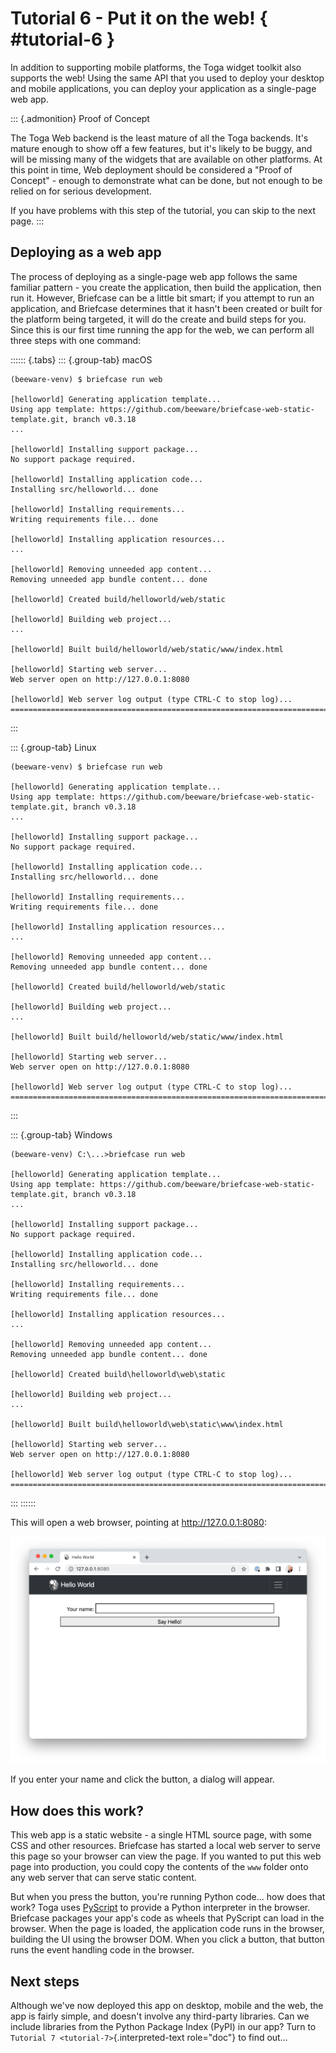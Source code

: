 # Tutorial 6 - Put it on the web!  { #tutorial-6 }

In addition to supporting mobile platforms, the Toga widget toolkit also
supports the web! Using the same API that you used to deploy your
desktop and mobile applications, you can deploy your application as a
single-page web app.

::: {.admonition}
Proof of Concept

The Toga Web backend is the least mature of all the Toga backends. It's
mature enough to show off a few features, but it's likely to be buggy,
and will be missing many of the widgets that are available on other
platforms. At this point in time, Web deployment should be considered a
"Proof of Concept" - enough to demonstrate what can be done, but not
enough to be relied on for serious development.

If you have problems with this step of the tutorial, you can skip to the
next page.
:::

## Deploying as a web app

The process of deploying as a single-page web app follows the same
familiar pattern - you create the application, then build the
application, then run it. However, Briefcase can be a little bit smart;
if you attempt to run an application, and Briefcase determines that it
hasn't been created or built for the platform being targeted, it will do
the create and build steps for you. Since this is our first time running
the app for the web, we can perform all three steps with one command:

:::::: {.tabs}
::: {.group-tab}
macOS

``` console
(beeware-venv) $ briefcase run web

[helloworld] Generating application template...
Using app template: https://github.com/beeware/briefcase-web-static-template.git, branch v0.3.18
...

[helloworld] Installing support package...
No support package required.

[helloworld] Installing application code...
Installing src/helloworld... done

[helloworld] Installing requirements...
Writing requirements file... done

[helloworld] Installing application resources...
...

[helloworld] Removing unneeded app content...
Removing unneeded app bundle content... done

[helloworld] Created build/helloworld/web/static

[helloworld] Building web project...
...

[helloworld] Built build/helloworld/web/static/www/index.html

[helloworld] Starting web server...
Web server open on http://127.0.0.1:8080

[helloworld] Web server log output (type CTRL-C to stop log)...
===========================================================================
```
:::

::: {.group-tab}
Linux

``` console
(beeware-venv) $ briefcase run web

[helloworld] Generating application template...
Using app template: https://github.com/beeware/briefcase-web-static-template.git, branch v0.3.18
...

[helloworld] Installing support package...
No support package required.

[helloworld] Installing application code...
Installing src/helloworld... done

[helloworld] Installing requirements...
Writing requirements file... done

[helloworld] Installing application resources...
...

[helloworld] Removing unneeded app content...
Removing unneeded app bundle content... done

[helloworld] Created build/helloworld/web/static

[helloworld] Building web project...
...

[helloworld] Built build/helloworld/web/static/www/index.html

[helloworld] Starting web server...
Web server open on http://127.0.0.1:8080

[helloworld] Web server log output (type CTRL-C to stop log)...
===========================================================================
```
:::

::: {.group-tab}
Windows

``` doscon
(beeware-venv) C:\...>briefcase run web

[helloworld] Generating application template...
Using app template: https://github.com/beeware/briefcase-web-static-template.git, branch v0.3.18
...

[helloworld] Installing support package...
No support package required.

[helloworld] Installing application code...
Installing src/helloworld... done

[helloworld] Installing requirements...
Writing requirements file... done

[helloworld] Installing application resources...
...

[helloworld] Removing unneeded app content...
Removing unneeded app bundle content... done

[helloworld] Created build\helloworld\web\static

[helloworld] Building web project...
...

[helloworld] Built build\helloworld\web\static\www\index.html

[helloworld] Starting web server...
Web server open on http://127.0.0.1:8080

[helloworld] Web server log output (type CTRL-C to stop log)...
===========================================================================
```
:::
::::::

This will open a web browser, pointing at <http://127.0.0.1:8080>:

![Hello World Tutorial 6 dialog, in a browser](images/tutorial-6.png)

If you enter your name and click the button, a dialog will appear.

## How does this work?

This web app is a static website - a single HTML source page, with some
CSS and other resources. Briefcase has started a local web server to
serve this page so your browser can view the page. If you wanted to put
this web page into production, you could copy the contents of the `www`
folder onto any web server that can serve static content.

But when you press the button, you're running Python code... how does
that work? Toga uses [PyScript](https://pyscript.net) to provide a
Python interpreter in the browser. Briefcase packages your app's code as
wheels that PyScript can load in the browser. When the page is loaded,
the application code runs in the browser, building the UI using the
browser DOM. When you click a button, that button runs the event
handling code in the browser.

## Next steps

Although we've now deployed this app on desktop, mobile and the web, the
app is fairly simple, and doesn't involve any third-party libraries. Can
we include libraries from the Python Package Index (PyPI) in our app?
Turn to `Tutorial 7 <tutorial-7>`{.interpreted-text role="doc"} to find
out...
